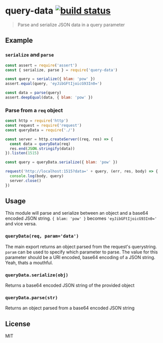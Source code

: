 # query-data [![build status](http://img.shields.io/travis/timhudson/query-data.svg?style=flat)](http://travis-ci.org/timhudson/query-data)

> Parse and serialize JSON data in a query parameter

## Example

### `serialize` and `parse`

``` js
const assert = require('assert')
const { serialize, parse } = require('query-data')

const query = serialize({ blam: 'pow' })
assert.equal(query, 'eyJibGFtIjoicG93In0=')

const data = parse(query)
assert.deepEqual(data, { blam: 'pow' })
```

### Parse from a `req` object

``` js
const http = require('http')
const request = require('request')
const queryData = require('./')

const server = http.createServer((req, res) => {
  const data = queryData(req)
  res.end(JSON.stringify(data))
}).listen(1515)

const query = queryData.serialize({ blam: 'pow' })

request('http://localhost:1515?data=' + query, (err, res, body) => {
  console.log(body, query)
  server.close()
})
```

## Usage

This module will parse and serialize between an object and a base64 encoded JSON string.
`{ blam: 'pow' }` becomes `'eyJibGFtIjoicG93In0='` and vice versa.

### `queryData(req, param='data')`

The main export returns an object parsed from the request's querystring. `param` can be used to specify
which parameter to parse. The value for this parameter should be a URI encoded, base64 encoding of a JSON string. Yeah, thats a mouthful.

### `queryData.serialize(obj)`

Returns a base64 encoded JSON string of the provided object

### `queryData.parse(str)`

Returns an object parsed from a base64 encoded JSON string

## License

MIT
